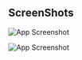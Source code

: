 ## ScreenShots

![App Screenshot](https://res.cloudinary.com/djkvcjvrs/image/upload/v1729572358/Traveling%20website/weather%20forecast/tuqxkgqk1kyh2z7nbhjp.png)

![App Screenshot](https://res.cloudinary.com/djkvcjvrs/image/upload/v1729572358/Traveling%20website/weather%20forecast/tvnac1suoqcrkhr0nj2k.png)

